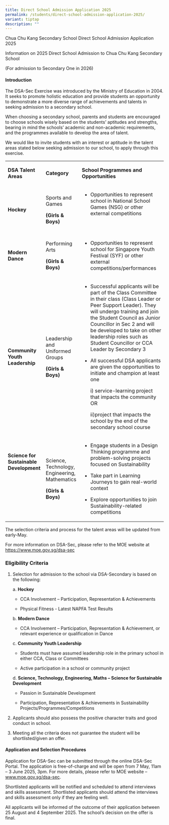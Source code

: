```yaml
---
title: Direct School Admission Application 2025
permalink: /students/direct-school-admission-application-2025/
variant: tiptap
description: ""
---
```

<p>Chua Chu Kang Secondary School Direct School Admission Application 2025</p>
<p>Information on 2025 Direct School Admission to Chua Chu Kang Secondary
School</p>
<p>(For admission to Secondary One in 2026)</p>
<h4>Introduction</h4>
<p>The DSA-Sec Exercise was introduced by the Ministry of Education in 2004.
It seeks to promote holistic education and provide students an opportunity
to demonstrate a more diverse range of achievements and talents in seeking
admission to a secondary school.</p>
<p>When choosing a secondary school, parents and students are encouraged
to choose schools wisely based on the students’ aptitudes and strengths,
bearing in mind the schools’ academic and non-academic requirements, and
the programmes available to develop the area of talent.</p>
<p>We would like to invite students with an interest or aptitude in the talent
areas stated below seeking admission to our school, to apply through this
exercise.</p>
<p></p>
<table style="minWidth: 75px">
<colgroup>
<col>
<col>
<col>
</colgroup>
<tbody>
<tr>
<td rowspan="1" colspan="1">
<p><strong>DSA Talent Areas</strong>
</p>
</td>
<td rowspan="1" colspan="1">
<p><strong>Category</strong>
</p>
</td>
<td rowspan="1" colspan="1">
<p><strong>School Programmes and Opportunities</strong>
</p>
</td>
</tr>
<tr>
<td rowspan="1" colspan="1">
<p><strong>Hockey</strong>
</p>
</td>
<td rowspan="1" colspan="1">
<p>Sports and Games</p>
<p><strong>(Girls &amp; Boys)</strong>
</p>
</td>
<td rowspan="1" colspan="1">
<ul data-tight="true" class="tight">
<li>
<p>Opportunities to represent school in National School Games (NSG) or other
external competitions</p>
<p>&nbsp;</p>
</li>
</ul>
</td>
</tr>
<tr>
<td rowspan="1" colspan="1">
<p><strong>Modern Dance</strong>
</p>
</td>
<td rowspan="1" colspan="1">
<p>Performing Arts</p>
<p><strong>(Girls &amp; Boys)</strong>
</p>
</td>
<td rowspan="1" colspan="1">
<ul data-tight="true" class="tight">
<li>
<p>Opportunities to represent school for Singapore Youth Festival (SYF) or
other external competitions/performances&nbsp;</p>
</li>
</ul>
</td>
</tr>
<tr>
<td rowspan="1" colspan="1">
<p><strong>Community Youth Leadership</strong>
</p>
</td>
<td rowspan="1" colspan="1">
<p>Leadership and Uniformed Groups</p>
<p><strong>(Girls &amp; Boys)</strong>
</p>
</td>
<td rowspan="1" colspan="1">
<ul data-tight="true" class="tight">
<li>
<p>Successful applicants will be part of the Class Committee in their class
(Class Leader or Peer Support Leader). They will undergo training and join
the Student Council as Junior Councillor in Sec 2 and will be developed
to take on other leadership roles such as Student Councillor or CCA Leader
by Secondary 3</p>
</li>
<li>
<p>All successful DSA applicants are given the opportunities to initiate
and champion at least one</p>
<p>i) service-learning project that impacts the community OR</p>
<p>ii)project that impacts the school&nbsp;by the end of the secondary school
course</p>
</li>
</ul>
</td>
</tr>
<tr>
<td rowspan="1" colspan="1">
<p><strong>Science for Sustainable Development</strong>
</p>
<p><strong>&nbsp;</strong>
</p>
<p><strong>&nbsp;</strong>
</p>
<p><strong>&nbsp;</strong>
</p>
</td>
<td rowspan="1" colspan="1">
<p>Science, Technology, Engineering, Mathematics</p>
<p><strong>(Girls &amp; Boys)</strong>
</p>
</td>
<td rowspan="1" colspan="1">
<ul data-tight="true" class="tight">
<li>
<p>Engage students in a Design Thinking programme and problem-solving projects
focused on Sustainability</p>
</li>
<li>
<p>Take part in Learning Journeys to gain real-world context</p>
</li>
<li>
<p>Explore opportunities to join Sustainability-related competitions&nbsp;</p>
</li>
</ul>
</td>
</tr>
</tbody>
</table>
<p>The selection criteria and process for the talent areas will be updated
from early-May.</p>
<p>For more information on DSA-Sec, please refer to the MOE website at
<a href="https://www.moe.gov.sg/dsa-sec" rel="noopener nofollow" target="_blank">https://www.moe.gov.sg/dsa-sec</a>
</p>
<p></p>
<h3><strong>Eligibility Criteria</strong></h3>
<ol data-tight="true" class="tight">
<li>
<p>Selection for admission to the school via DSA-Secondary is based on the
following:</p>
<p>a. <strong>Hockey</strong>
</p>
<ul data-tight="true" class="tight">
<li>
<p>CCA Involvement – Participation, Representation &amp; Achievements</p>
</li>
<li>
<p>Physical Fitness - Latest NAPFA Test Results</p>
</li>
</ul>
<p>b. <strong>Modern Dance</strong>
</p>
<ul data-tight="true" class="tight">
<li>
<p>CCA Involvement – Participation, Representation &amp; Achievement, or
relevant experience or qualification in Dance</p>
</li>
</ul>
<p>c. <strong>Community Youth Leadership</strong>
</p>
<ul data-tight="true" class="tight">
<li>
<p>Students must have assumed leadership role in the primary school in either
CCA, Class or Committees</p>
</li>
<li>
<p>Active participation in a school or community project</p>
</li>
</ul>
<p>d. <strong>Science, Technology, Engineering, Maths – Science for Sustainable Development</strong>
</p>
<ul data-tight="true" class="tight">
<li>
<p>Passion in Sustainable Development</p>
</li>
<li>
<p>Participation, Representation &amp; Achievements in Sustainability Projects/Programmes/Competitions</p>
</li>
</ul>
</li>
<li>
<p>Applicants should also possess the positive character traits and good
conduct in school.</p>
</li>
<li>
<p>Meeting all the criteria does not guarantee the student will be shortlisted/given
an offer.</p>
</li>
</ol>
<p></p>
<h4>Application and Selection Procedures</h4>
<p>Application for DSA-Sec can be submitted through the online DSA-Sec Portal.
The application is free-of-charge and will be open from 7 May, 11am – 3
June 2025, 3pm. For more details, please refer to MOE website – <a href="www.moe.gov.sg/dsa-sec" rel="noopener nofollow" target="_blank">www.moe.gov.sg/dsa-sec</a>.</p>
<p>Shortlisted applicants will be notified and scheduled to attend interviews
and skills assessment. Shortlisted applicants should attend the interviews
and skills assessment only if they are feeling well.</p>
<p>All applicants will be informed of the outcome of their application between
25 August and 4 September 2025. The school’s decision on the offer is final.</p>
<p></p>
<p></p>
<p></p>
<p></p>
<p></p>
<p></p>